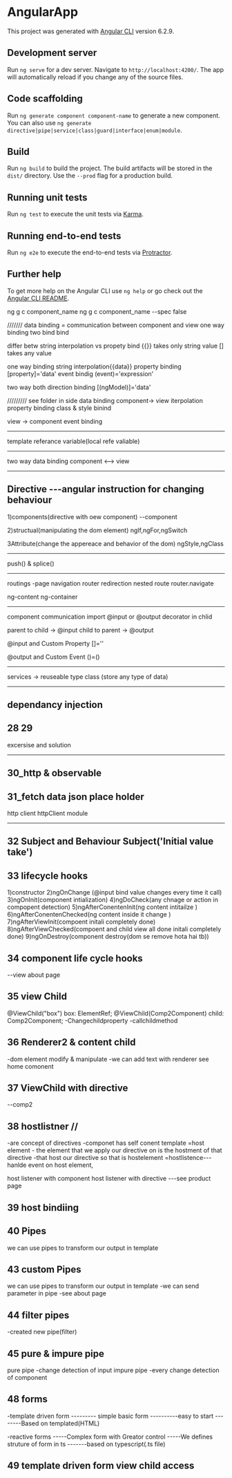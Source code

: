 # AngularApp

This project was generated with [Angular CLI](https://github.com/angular/angular-cli) version 6.2.9.

## Development server

Run `ng serve` for a dev server. Navigate to `http://localhost:4200/`. The app will automatically reload if you change any of the source files.

## Code scaffolding

Run `ng generate component component-name` to generate a new component. You can also use `ng generate directive|pipe|service|class|guard|interface|enum|module`.

## Build

Run `ng build` to build the project. The build artifacts will be stored in the `dist/` directory. Use the `--prod` flag for a production build.

## Running unit tests

Run `ng test` to execute the unit tests via [Karma](https://karma-runner.github.io).

## Running end-to-end tests

Run `ng e2e` to execute the end-to-end tests via [Protractor](http://www.protractortest.org/).

## Further help

To get more help on the Angular CLI use `ng help` or go check out the [Angular CLI README](https://github.com/angular/angular-cli/blob/master/README.md).

ng g c component_name
ng g c component_name --spec false

///////
data binding = communication between component and view
one way binding
two bind bind

differ betw string interpolation vs propety bind
{{}} takes only string value
[] takes any value

one way binding
string interpolation{{data}}
property binding [property]='data'
event bindig (event)='expression'

two way
both direction binding
[(ngModel)]='data'

/////////
see folder in side data binding
component-> view
iterpolation
property binding
class & style binind

view -> component
event binding

---

template referance variable(local refe valiable)

---

two way data binding
component <--> view

---

## Directive ---angular instruction for changing behaviour

1)components(directive with oew component)
--component

2)structual(manipulating the dom element)
ngIf,ngFor,ngSwitch

3Attribute(change the appereace and behavior of the dom)
ngStyle,ngClass

---

push() & splice()

---

routings -page navigation
router redirection
nested route
router.navigate

ng-content
ng-container

---

component communication
import @input or @output decorator in chlid

parent to child -> @input
child to parent -> @output

@input and Custom Property
[]=''

@output and Custom Event
()=()

---

services -> reuseable type class (store any type of data)

---

## dependancy injection

## 28 29

excersise and solution

---

## 30_http & observable

## 31_fetch data json place holder

http client
httpClient module

---

## 32 Subject and Behaviour Subject('Initial value take')

## 33 lifecycle hooks

1)constructor
2)ngOnChange (@input bind value changes every time it call)
3)ngOnInit(component intialization)
4)ngDoCheck(any chnage or action in compopent detection)
5)ngAfterConentenInit(ng content intitailze )
6)ngAfterConentenChecked(ng content inside it change )
7)ngAfterViewInit(compoent initali completely done)
8)ngAfterViewChecked(compoent and child view all done initali completely done)
9)ngOnDestroy(component destroy(dom se remove hota hai tb))

## 34 component life cycle hooks

--view about page

## 35 view Child

@ViewChild("box") box: ElementRef;
@ViewChild(Comp2Component) child: Comp2Component;
-Changechildproperty
-callchildmethod

## 36 Renderer2 & content child

-dom element modify & manipulate
-we can add text with renderer
see home comonent

## 37 ViewChild with directive

--comp2

## 38 hostlistner // 

-are concept of directives
-componet has self conent template
=host element - the element that we apply our directive on is the hostment of that directive
-that host our directive so that is hostelement
=hostlistence---hanlde event on host element,

host listener with component
host listener with directive
---see product page

## 39 host bindiing


## 40 Pipes
we can use pipes to transform our output in template

## 43 custom Pipes
we can use pipes to transform our output in template
-we can send parameter in pipe
-see about page

## 44 filter pipes 
-created new pipe(filter)

## 45  pure & impure pipe

pure pipe -change detection of input
impure pipe -every change detection of component 

## 48  forms
-template driven form 
--------- simple basic form
----------easy to start
--------Based on templated(HTML)


-reactive forms
-----Complex form with Greator control
-----We defines struture of form in ts
-------based on typescript(.ts file)

## 49 template driven form view child access
